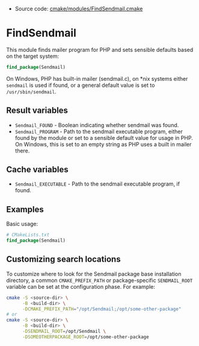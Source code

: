 <!-- This is auto-generated file. -->
* Source code: [cmake/modules/FindSendmail.cmake](https://github.com/petk/php-build-system/blob/master/cmake/cmake/modules/FindSendmail.cmake)

# FindSendmail

This module finds mailer program for PHP and sets sensible defaults based on the
target system:

```cmake
find_package(Sendmail)
```

On Windows, PHP has built-in mailer (sendmail.c), on *nix systems either
`sendmail` is used if found, or a general default value is set to
`/usr/sbin/sendmail`.

## Result variables

* `Sendmail_FOUND` - Boolean indicating whether sendmail was found.
* `Sendmail_PROGRAM` - Path to the sendmail executable program, either found by
  the module or set to a sensible default value for usage in PHP. On Windows,
  this is set to an empty string as PHP uses a built in mailer there.

## Cache variables

* `Sendmail_EXECUTABLE` - Path to the sendmail executable program, if found.

## Examples

Basic usage:

```cmake
# CMakeLists.txt
find_package(Sendmail)
```

## Customizing search locations

To customize where to look for the Sendmail package base
installation directory, a common `CMAKE_PREFIX_PATH` or
package-specific `SENDMAIL_ROOT` variable can be set at
the configuration phase. For example:

```sh
cmake -S <source-dir> \
      -B <build-dir> \
      -DCMAKE_PREFIX_PATH="/opt/Sendmail;/opt/some-other-package"
# or
cmake -S <source-dir> \
      -B <build-dir> \
      -DSENDMAIL_ROOT=/opt/Sendmail \
      -DSOMEOTHERPACKAGE_ROOT=/opt/some-other-package
```
